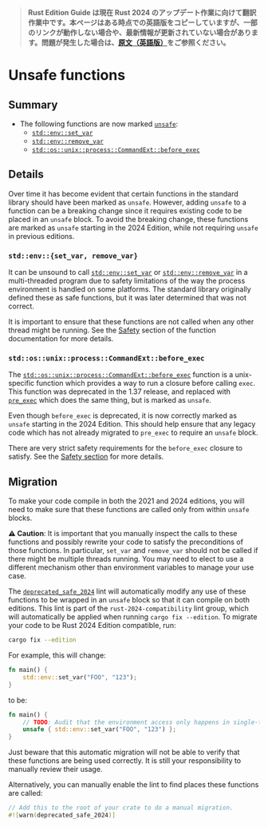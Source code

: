 > **Rust Edition Guide は現在 Rust 2024 のアップデート作業に向けて翻訳作業中です。本ページはある時点での英語版をコピーしていますが、一部のリンクが動作しない場合や、最新情報が更新されていない場合があります。問題が発生した場合は、[原文（英語版）](https://doc.rust-lang.org/nightly/edition-guide/introduction.html)をご参照ください。**

# Unsafe functions

## Summary

- The following functions are now marked [`unsafe`]:
    - [`std::env::set_var`]
    - [`std::env::remove_var`]
    - [`std::os::unix::process::CommandExt::before_exec`]

[`unsafe`]: ../../reference/unsafe-keyword.html#unsafe-functions-unsafe-fn
[`std::env::set_var`]: ../../std/env/fn.set_var.html
[`std::env::remove_var`]: ../../std/env/fn.remove_var.html
[`std::os::unix::process::CommandExt::before_exec`]: ../../std/os/unix/process/trait.CommandExt.html#method.before_exec

## Details

Over time it has become evident that certain functions in the standard library should have been marked as `unsafe`. However, adding `unsafe` to a function can be a breaking change since it requires existing code to be placed in an `unsafe` block. To avoid the breaking change, these functions are marked as `unsafe` starting in the 2024 Edition, while not requiring `unsafe` in previous editions.

### `std::env::{set_var, remove_var}`

It can be unsound to call [`std::env::set_var`] or [`std::env::remove_var`] in a multi-threaded program due to safety limitations of the way the process environment is handled on some platforms. The standard library originally defined these as safe functions, but it was later determined that was not correct.

It is important to ensure that these functions are not called when any other thread might be running. See the [Safety] section of the function documentation for more details.

[Safety]: ../../std/env/fn.set_var.html#safety

### `std::os::unix::process::CommandExt::before_exec`

The [`std::os::unix::process::CommandExt::before_exec`] function is a unix-specific function which provides a way to run a closure before calling `exec`. This function was deprecated in the 1.37 release, and replaced with [`pre_exec`] which does the same thing, but is marked as `unsafe`.

Even though `before_exec` is deprecated, it is now correctly marked as `unsafe` starting in the 2024 Edition. This should help ensure that any legacy code which has not already migrated to `pre_exec` to require an `unsafe` block.

There are very strict safety requirements for the `before_exec` closure to satisfy. See the [Safety section][pre-exec-safety] for more details.

[`pre_exec`]: ../../std/os/unix/process/trait.CommandExt.html#tymethod.pre_exec
[pre-exec-safety]: ../../std/os/unix/process/trait.CommandExt.html#notes-and-safety

## Migration

To make your code compile in both the 2021 and 2024 editions, you will need to make sure that these functions are called only from within `unsafe` blocks.

**⚠ Caution**: It is important that you manually inspect the calls to these functions and possibly rewrite your code to satisfy the preconditions of those functions. In particular, `set_var` and `remove_var` should not be called if there might be multiple threads running. You may need to elect to use a different mechanism other than environment variables to manage your use case.

The [`deprecated_safe_2024`] lint will automatically modify any use of these functions to be wrapped in an `unsafe` block so that it can compile on both editions. This lint is part of the `rust-2024-compatibility` lint group, which will automatically be applied when running `cargo fix --edition`. To migrate your code to be Rust 2024 Edition compatible, run:

```sh
cargo fix --edition
```

For example, this will change:

```rust
fn main() {
    std::env::set_var("FOO", "123");
}
```

to be:

```rust
fn main() {
    // TODO: Audit that the environment access only happens in single-threaded code.
    unsafe { std::env::set_var("FOO", "123") };
}
```

Just beware that this automatic migration will not be able to verify that these functions are being used correctly. It is still your responsibility to manually review their usage.

Alternatively, you can manually enable the lint to find places these functions are called:

```rust
// Add this to the root of your crate to do a manual migration.
#![warn(deprecated_safe_2024)]
```

[`deprecated_safe_2024`]: ../../rustc/lints/listing/allowed-by-default.html#deprecated-safe-2024
